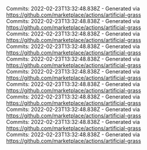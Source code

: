 Commits: 2022-02-23T13:32:48.838Z - Generated via https://github.com/marketplace/actions/artificial-grass
<br>
Commits: 2022-02-23T13:32:48.838Z - Generated via https://github.com/marketplace/actions/artificial-grass
<br>
Commits: 2022-02-23T13:32:48.838Z - Generated via https://github.com/marketplace/actions/artificial-grass
<br>
Commits: 2022-02-23T13:32:48.838Z - Generated via https://github.com/marketplace/actions/artificial-grass
<br>
Commits: 2022-02-23T13:32:48.838Z - Generated via https://github.com/marketplace/actions/artificial-grass
<br>
Commits: 2022-02-23T13:32:48.838Z - Generated via https://github.com/marketplace/actions/artificial-grass
<br>
Commits: 2022-02-23T13:32:48.838Z - Generated via https://github.com/marketplace/actions/artificial-grass
<br>
Commits: 2022-02-23T13:32:48.838Z - Generated via https://github.com/marketplace/actions/artificial-grass
<br>
Commits: 2022-02-23T13:32:48.838Z - Generated via https://github.com/marketplace/actions/artificial-grass
<br>
Commits: 2022-02-23T13:32:48.838Z - Generated via https://github.com/marketplace/actions/artificial-grass
<br>
Commits: 2022-02-23T13:32:48.838Z - Generated via https://github.com/marketplace/actions/artificial-grass
<br>
